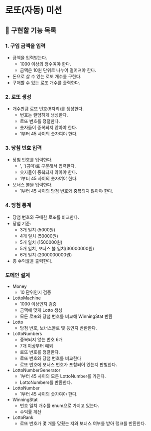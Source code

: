 # 로또(자동) 미션

## :wrench: 구현할 기능 목록

### 1. 구입 금액을 입력
- 금액을 입력받는다.
  - 1000 이상의 정수여야 한다.
  - 금액은 10원 단위로 나누어 떨어져야 한다.
- 돈으로 살 수 있는 로또 개수를 구한다.
- 구매할 수 있는 로또 개수를 출력한다.

### 2. 로또 생성
- 개수만큼 로또 번호(6자리)를 생성한다.
  - 번호는 랜덤하게 생성한다.
  - 로또 번호를 정렬한다.
  - 숫자들이 중복되지 않아야 한다.
  - 1부터 45 사이의 숫자여야 한다.

### 3. 당첨 번호 입력
- 당첨 번호를 입력한다.
  - ', '(콤마)로 구분해서 입력한다.
  - 숫자들이 중복되지 않아야 한다.
  - 1부터 45 사이의 숫자여야 한다.
- 보너스 볼을 입력한다.
  - 1부터 45 사이의 당첨 번호와 중복되지 않아야 한다.

### 4. 당첨 통계
- 당첨 번호와 구매한 로또를 비교한다.
- 당첨 기준:
  - 3개 일치 (5000원)
  - 4개 일치 (50000원)
  - 5개 일치 (1500000원)
  - 5개 일치, 보너스 볼 일치(30000000원)
  - 6개 일치 (2000000000원)
- 총 수익률을 출력한다.

### 도메인 설계
- Money
  - 10 단위인지 검증
- LottoMachine
  - 1000 이상인지 검증
  - 금액에 맞게 Lotto 생성
  - 모든 로또와 당첨 번호를 비교해 WinningStat 반환
- Lotto
  - 당첨 번호, 보너스볼로 몇 등인지 반환한다.
- LottoNumbers
  - 중복되지 않는 번호 6개
  - 7개 이상부터 예외
  - 로또 번호를 정렬한다.
  - 로또 번호와 당첨 번호를 비교한다
  - 로또 번호에 보너스 번호가 포함되어 있는지 판별한다.
- LottoNumberGenerator
  - 1부터 45 사이의 모든 LottoNumber를 가진다.
  - LottoNumbers를 반환한다.
- LottoNumber
  - 1부터 45 사이의 숫자여야 한다.
- WinningStat
  - 번호 일치 개수를 enum으로 가지고 있는다.
  - 수익률 계산
- LottoRank
  - 로또 번호가 몇 개를 맞췄는 지와 보너스 여부를 받아 랭크를 반환한다. 